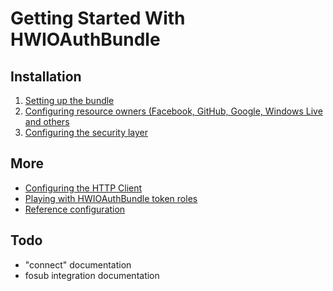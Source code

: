 Getting Started With HWIOAuthBundle
===================================

## Installation

1. [Setting up the bundle](1-setting_up_the_bundle.md)
2. [Configuring resource owners (Facebook, GitHub, Google, Windows Live and others](2-configuring_resource_owners.md)
3. [Configuring the security layer](3-configuring_the_security_layer.md)

## More

- [Configuring the HTTP Client](configuring_the_http_client.md)
- [Playing with HWIOAuthBundle token roles](playing_with_token_roles.md)
- [Reference configuration](reference_configuration.md)

## Todo

- "connect" documentation
- fosub integration documentation
